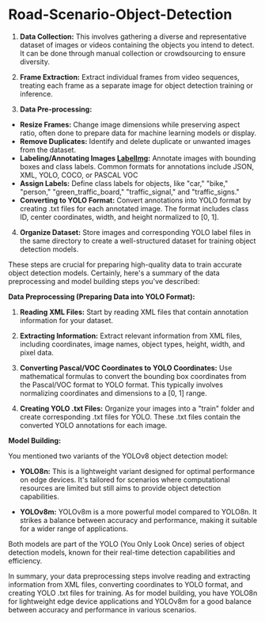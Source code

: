 # Road-Scenario-Object-Detection
1. **Data Collection:** This involves gathering a diverse and representative dataset of images or videos containing the objects you intend to detect. It can be done through manual collection or crowdsourcing to ensure diversity.

2. **Frame Extraction:** Extract individual frames from video sequences, treating each frame as a separate image for object detection training or inference.

3. **Data Pre-processing:**
 - **Resize Frames:** Change image dimensions while preserving aspect ratio, often done to prepare data for machine learning models or display.
 - **Remove Duplicates:** Identify and delete duplicate or unwanted images from the dataset.
 - **Labeling/Annotating Images [LabelImg](https://github.com/HumanSignal/labelImg):** Annotate images with bounding boxes and class labels. Common formats for annotations include JSON, XML, YOLO, COCO, or PASCAL VOC 
 - **Assign Labels:** Define class labels for objects, like "car," "bike," "person," "green_traffic_board," "traffic_signal," and "traffic_signs."
 - **Converting to YOLO Format:** Convert annotations into YOLO format by creating .txt files for each annotated image. The format includes class ID, center coordinates, width, and height normalized to [0, 1].

4. **Organize Dataset:** Store images and corresponding YOLO label files in the same directory to create a well-structured dataset for training object detection models.

These steps are crucial for preparing high-quality data to train accurate object detection models.
Certainly, here's a summary of the data preprocessing and model building steps you've described:

**Data Preprocessing (Preparing Data into YOLO Format):**

1. **Reading XML Files:** Start by reading XML files that contain annotation information for your dataset.

2. **Extracting Information:** Extract relevant information from XML files, including coordinates, image names, object types, height, width, and pixel data.

3. **Converting Pascal/VOC Coordinates to YOLO Coordinates:** Use mathematical formulas to convert the bounding box coordinates from the Pascal/VOC format to YOLO format. This typically involves normalizing coordinates and dimensions to a [0, 1] range.

4. **Creating YOLO .txt Files:** Organize your images into a "train" folder and create corresponding .txt files for YOLO. These .txt files contain the converted YOLO annotations for each image.

**Model Building:**

You mentioned two variants of the YOLOv8 object detection model:

- **YOLO8n:** This is a lightweight variant designed for optimal performance on edge devices. It's tailored for scenarios where computational resources are limited but still aims to provide object detection capabilities.

- **YOLOv8m:** YOLOv8m is a more powerful model compared to YOLO8n. It strikes a balance between accuracy and performance, making it suitable for a wider range of applications.

Both models are part of the YOLO (You Only Look Once) series of object detection models, known for their real-time detection capabilities and efficiency.

In summary, your data preprocessing steps involve reading and extracting information from XML files, converting coordinates to YOLO format, and creating YOLO .txt files for training. As for model building, you have YOLO8n for lightweight edge device applications and YOLOv8m for a good balance between accuracy and performance in various scenarios.
